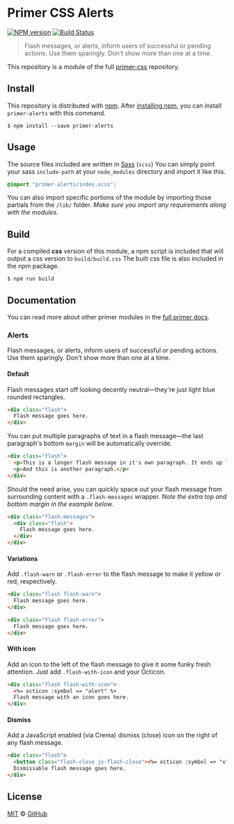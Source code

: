 # Primer CSS Alerts

[![NPM version](http://img.shields.io/npm/v/primer-alerts.svg)](https://www.npmjs.org/package/primer-alerts)
[![Build Status](https://travis-ci.org/primer/alerts.svg?branch=master)](https://travis-ci.org/primer/alerts)

> Flash messages, or alerts, inform users of successful or pending actions. Use them sparingly. Don’t show more than one at a time.

This repository is a module of the full [primer-css][primer] repository.

## Install

This repository is distributed with [npm][npm]. After [installing npm][install-npm], you can install `primer-alerts` with this command.

```
$ npm install --save primer-alerts
```

## Usage

The source files included are written in [Sass][sass] (`scss`) You can simply point your sass `include-path` at your `node_modules` directory and import it like this.

```scss
@import "primer-alerts/index.scss";
```

You can also import specific portions of the module by importing those partials from the `/lib/` folder. _Make sure you import any requirements along with the modules._

## Build

For a compiled **css** version of this module, a npm script is included that will output a css version to `build/build.css` The built css file is also included in the npm package.

```
$ npm run build
```

## Documentation

You can read more about other primer modules in the [full primer docs][docs].

<!-- %docs
title: Alerts
homepage: https://github.com/primer/alerts
-->

### Alerts

Flash messages, or alerts, inform users of successful or pending actions. Use them sparingly. Don't show more than one at a time.

#### Default

Flash messages start off looking decently neutral—they're just light blue rounded rectangles.

```html
<div class="flash">
  Flash message goes here.
</div>
```

You can put multiple paragraphs of text in a flash message—the last paragraph's bottom `margin` will be automatically override.

```html
<div class="flash">
  <p>This is a longer flash message in it's own paragraph. It ends up looking something like this. If we keep adding more text, it'll eventually wrap to a new line.</p>
  <p>And this is another paragraph.</p>
</div>
```

Should the need arise, you can quickly space out your flash message from surrounding content with a `.flash-messages` wrapper. *Note the extra top and bottom margin in the example below.*

```html
<div class="flash-messages">
  <div class="flash">
    Flash message goes here.
  </div>
</div>
```

#### Variations

Add `.flash-warn` or `.flash-error` to the flash message to make it yellow or red, respectively.

```html
<div class="flash flash-warn">
  Flash message goes here.
</div>
```

```html
<div class="flash flash-error">
  Flash message goes here.
</div>
```

#### With icon

Add an icon to the left of the flash message to give it some funky fresh attention. Just add `.flash-with-icon` and your Octicon.

```html
<div class="flash flash-with-icon">
  <%= octicon :symbol => "alert" %>
  Flash message with an icon goes here.
</div>
```

#### Dismiss

Add a JavaScript enabled (via Crema) dismiss (close) icon on the right of any flash message.

```html
<div class="flash">
  <button class="flash-close js-flash-close"><%= octicon :symbol => "x" %></button>
  Dismissable flash message goes here.
</div>
```
<!-- %enddocs -->

## License

[MIT](./LICENSE) &copy; [GitHub](https://github.com/)

[primer]: https://github.com/primer/primer
[docs]: http://primercss.io/
[npm]: https://www.npmjs.com/
[install-npm]: https://docs.npmjs.com/getting-started/installing-node
[sass]: http://sass-lang.com/

